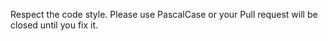 Respect the code style. Please use PascalCase or your Pull request will be closed until you fix it. 
